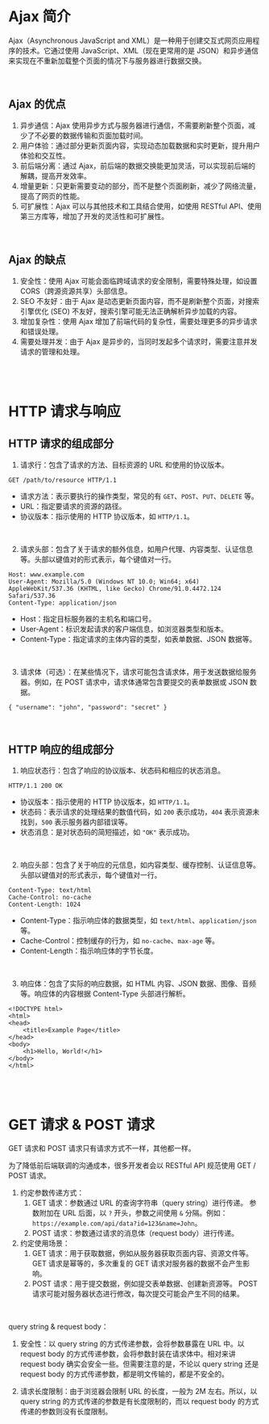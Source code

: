 # Ajax 简介

Ajax（Asynchronous JavaScript and XML）是一种用于创建交互式网页应用程序的技术。它通过使用 JavaScript、XML（现在更常用的是 JSON）和异步通信来实现在不重新加载整个页面的情况下与服务器进行数据交换。

<br>

## Ajax 的优点

1. 异步通信：Ajax 使用异步方式与服务器进行通信，不需要刷新整个页面，减少了不必要的数据传输和页面加载时间。
2. 用户体验：通过部分更新页面内容，实现动态加载数据和实时更新，提升用户体验和交互性。
3. 前后端分离：通过 Ajax，前后端的数据交换能更加灵活，可以实现前后端的解耦，提高开发效率。
4. 增量更新：只更新需要变动的部分，而不是整个页面刷新，减少了网络流量，提高了网页的性能。
5. 可扩展性：Ajax 可以与其他技术和工具结合使用，如使用 RESTful API、使用第三方库等，增加了开发的灵活性和可扩展性。

<br>

## Ajax 的缺点

1.  安全性：使用 Ajax 可能会面临跨域请求的安全限制，需要特殊处理，如设置 CORS（跨源资源共享）头部信息。
2.  SEO 不友好：由于 Ajax 是动态更新页面内容，而不是刷新整个页面，对搜索引擎优化 (SEO) 不友好，搜索引擎可能无法正确解析异步加载的内容。
3.  增加复杂性：使用 Ajax 增加了前端代码的复杂性，需要处理更多的异步请求和错误处理。
4.  需要处理并发：由于 Ajax 是异步的，当同时发起多个请求时，需要注意并发请求的管理和处理。

<br><br>

# HTTP 请求与响应

## HTTP 请求的组成部分

1. 请求行：包含了请求的方法、目标资源的 URL 和使用的协议版本。

```
GET /path/to/resource HTTP/1.1
```

-   请求方法：表示要执行的操作类型，常见的有 `GET`、`POST`、`PUT`、`DELETE` 等。
-   URL：指定要请求的资源的路径。
-   协议版本：指示使用的 HTTP 协议版本，如 `HTTP/1.1`。

<br>

2. 请求头部：包含了关于请求的额外信息，如用户代理、内容类型、认证信息等。头部以键值对的形式表示，每个键值对一行。

```
Host: www.example.com
User-Agent: Mozilla/5.0 (Windows NT 10.0; Win64; x64) AppleWebKit/537.36 (KHTML, like Gecko) Chrome/91.0.4472.124 Safari/537.36
Content-Type: application/json
```

-   Host：指定目标服务器的主机名和端口号。
-   User-Agent：标识发起请求的客户端信息，如浏览器类型和版本。
-   Content-Type：指定请求的主体内容的类型，如表单数据、JSON 数据等。

<br>

3. 请求体（可选）：在某些情况下，请求可能包含请求体，用于发送数据给服务器。例如，在 POST 请求中，请求体通常包含要提交的表单数据或 JSON 数据。

```
{ "username": "john", "password": "secret" }
```

<br>

## HTTP 响应的组成部分

1. 响应状态行：包含了响应的协议版本、状态码和相应的状态消息。

```
HTTP/1.1 200 OK
```

-   协议版本：指示使用的 HTTP 协议版本，如 `HTTP/1.1`。
-   状态码：表示请求的处理结果的数值代码，如 `200` 表示成功，`404` 表示资源未找到，`500` 表示服务器内部错误等。
-   状态消息：是对状态码的简短描述，如 `"OK"` 表示成功。

<br>

2. 响应头部：包含了关于响应的元信息，如内容类型、缓存控制、认证信息等。头部以键值对的形式表示，每个键值对一行。

```
Content-Type: text/html
Cache-Control: no-cache
Content-Length: 1024
```

-   Content-Type：指示响应体的数据类型，如 `text/html`、`application/json` 等。
-   Cache-Control：控制缓存的行为，如 `no-cache`、`max-age` 等。
-   Content-Length：指示响应体的字节长度。

<br>

3. 响应体：包含了实际的响应数据，如 HTML 内容、JSON 数据、图像、音频等。响应体的内容根据 Content-Type 头部进行解析。

```
<!DOCTYPE html>
<html>
<head>
    <title>Example Page</title>
</head>
<body>
    <h1>Hello, World!</h1>
</body>
</html>
```

<br><br>

# GET 请求 & POST 请求

GET 请求和 POST 请求只有请求方式不一样，其他都一样。

为了降低前后端联调的沟通成本，很多开发者会以 RESTful API 规范使用 GET / POST 请求。

1.  约定参数传递方式：
    1.  GET 请求：参数通过 URL 的查询字符串（query string）进行传递。
        参数附加在 URL 后面，以 `?` 开头，参数之间使用 `&` 分隔。例如：`https://example.com/api/data?id=123&name=John`。
    2.  POST 请求：参数通过请求的消息体（request body）进行传递。
2.  约定使用场景：
    1.  GET 请求：用于获取数据，例如从服务器获取页面内容、资源文件等。
        GET 请求是幂等的，多次重复的 GET 请求对服务器的数据不会产生影响。
    2.  POST 请求：用于提交数据，例如提交表单数据、创建新资源等。
        POST 请求可能对服务器状态进行修改，每次提交可能会产生不同的结果。

<br>

query string & request body：

1. 安全性：以 query string 的方式传递参数，会将参数暴露在 URL 中。以 request body 的方式传递参数，会将参数封装在请求体中。相对来讲 request body 确实会安全一些。但需要注意的是，不论以 query string 还是 request body 的方式传递参数，都是明文传输的，都是不安全的。

2. 请求长度限制：由于浏览器会限制 URL 的长度，一般为 2M 左右。所以，以 query string 的方式传递的参数是有长度限制的，而以 request body 的方式传递的参数则没有长度限制。

<br>
